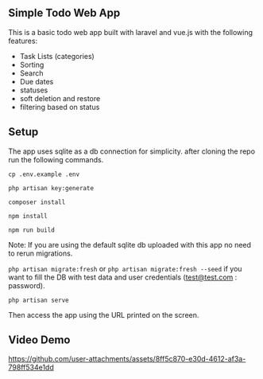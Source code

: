 ## Simple Todo Web App

This is a basic todo web app built with laravel and vue.js with the following features:
- Task Lists (categories)
- Sorting
- Search
- Due dates
- statuses
- soft deletion and restore
- filtering based on status

## Setup

The app uses sqlite as a db connection for simplicity. after cloning the repo run the following commands.

`cp .env.example .env`

`php artisan key:generate`

`composer install`

`npm install`

`npm run build`

Note: If you are using the default sqlite db uploaded with this app no need to rerun migrations.

`php artisan migrate:fresh` or `php artisan migrate:fresh --seed` if you want to fill the DB with test data and user credentials (test@test.com : password).

`php artisan serve`

Then access the app using the URL printed on the screen.

## Video Demo

https://github.com/user-attachments/assets/8ff5c870-e30d-4612-af3a-798ff534e1dd

